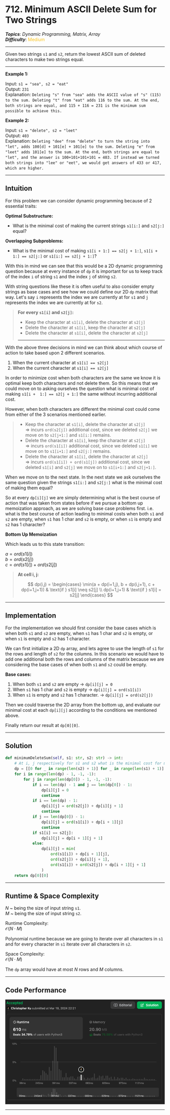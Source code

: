 # 712. Minimum ASCII Delete Sum for Two Strings
***Topics***: *Dynamic Programming, Matrix, Array*  
***Difficulty***: <span style="color: #fac31d;">Medium</span>
<!-- green: #46c6c2, yellow: #fac31d, red: #f8615c-->
---
Given two strings `s1` and `s2`, return the lowest ASCII sum of deleted characters to make two strings equal.



---
**Example 1:**  

Input: `s1 = "sea", s2 = "eat"`  
Output: `231`  
Explanation: `Deleting "s" from "sea" adds the ASCII value of "s" (115) to the sum.
Deleting "t" from "eat" adds 116 to the sum.
At the end, both strings are equal, and 115 + 116 = 231 is the minimum sum possible to achieve this.
`  

**Example 2:**  

Input: `s1 = "delete", s2 = "leet"`  
Output: `403`  
Explanation: `Deleting "dee" from "delete" to turn the string into "let",
adds 100[d] + 101[e] + 101[e] to the sum.
Deleting "e" from "leet" adds 101[e] to the sum.
At the end, both strings are equal to "let", and the answer is 100+101+101+101 = 403.
If instead we turned both strings into "lee" or "eet", we would get answers of 433 or 417, which are higher.
`  

---
## Intuition
For this problem we can consider dynamic programming because of 2 essential traits:

**Optimal Substructure:**
- What is the minimal cost of making the current strings `s1[i:]` and `s2[j:]` equal?

**Overlapping Subproblems:**
- What is the minimal cost of making `s1[i + 1:] == s2[j + 1:]`, `s1[i + 1:] == s2[j:]` or `s1[i:] == s2[j + 1:]`?

With this in mind we can see that this would be a 2D dynamic programming question because at every instance of `dp` it is important for us to keep track of the index `i` of string `s1` and the index `j` of string `s2`.

With string questions like these it is often useful to also consider empty strings as base cases and see how we could define our 2D `dp` matrix that way. Let's say `i` represents the index we are currently at for `s1` and `j` represents the index we are currently at for `s2`.

> **For every `s1[i]` and `s2[j]`:**  
> - Keep the character at `s1[i]`, delete the character at `s2[j]`
> - Delete the character at `s1[i]`, keep the character at `s2[j]`
> - Delete the character at `s1[i]`, delete the character at `s2[j]`
> ---

With the above three decisions in mind we can think about which course of action to take based upon 2 different scenarios.

1. When the current character at `s1[i] == s2[j]`
2. When the current character at `s1[i] == s2[j]`

In order to minimize cost when both characters are the same we know it is optimal keep both characters and not delete them. So this means that we could move on to asking ourselves the question what is minimal cost of making `s1[i +  1:] == s2[j + 1:]` the same without incurring additional cost.

However, when both characters are different the minimal cost could come from either of the 3 scenarios mentioned earlier.

> - Keep the character at `s1[i]`, delete the character at `s2[j]`  
> $\Rightarrow$ incurs `ord(s2[j])` additional cost, since we deleted `s2[j]` we move on to `s2[j+1:]` and `s1[i:]` remains.
> - Delete the character at `s1[i]`, keep the character at `s2[j]`    
> $\Rightarrow$ incurs `ord(s1[i])` additional cost, since we deleted `s1[i]` we move on to `s1[i+1:]` and `s2[j:]` remains.
> - Delete the character at `s1[i]`, delete the character at `s2[j]`  
> $\Rightarrow$ incurs `ord(s1[i]) + ord(s1[j])` additional cost, since we deleted `s1[i]` and `s2[j]` we move on to `s1[i+1:]` and `s2[j+1:]`.

When we move on to the next state. In the next state we ask ourselves the same question given the strings `s1[i:]` and `s2[j:]` what is the minimal cost of making them equal?

So at every `dp[i][j]` we are simply determining what is the best course of action that was taken from states before if we pursue a bottom up memoization approach, as we are solving base case problems first. i.e. what is the best course of action leading to minimal costs when both `s1` and `s2` are empty, when `s1` has 1 char and `s2` is empty, or when `s1` is empty and `s2` has 1 character?

**Bottom Up Memoization**

Which leads us to this state transition:

$a = ord(s1[i])$  
$b = ord(s2[j])$  
$c = ord(s1[i]) + ord(s2[j])$  

> **At cell i, j:**
> 
> $$
> dp(i,j) =
> \begin{cases}
> \min(a + dp(i+1,j), b + dp(i,j+1), c + dp(i+1,j+1)) & \text{if } s1[i] \neq s2[j] \\
> dp(i+1,j+1) & \text{if } s1[i] = s2[j]
> \end{cases}
> $$


---
## Implementation
For the implementation we should first consider the base cases which is when both `s1` and `s2` are empty, when `s1` has 1 char and `s2` is empty, or when `s1` is empty and `s2` has 1 character.

We can first initialize a 2D `dp` array, and lets agree to use the length of `s1` for the rows and length of `s2` for the columns. In this scenario we would have to add one additional both the rows and columns of the matrix because we are considering the base cases of when both `s1` and `s2` could be empty.

**Base cases:**
1. When both `s1` and `s2` are empty $\rightarrow$ `dp[i][j] = 0`
2. When `s1` has 1 char and `s2` is empty $\rightarrow$ `dp[i][j] = ord(s1[i])`
3. When `s1` is empty and `s2` has 1 character. $\rightarrow$ `dp[i][j] = ord(s2[j])`

Then we could traverse the 2D array from the bottom up, and evaluate our minimal cost at each `dp[i][j]` according to the conditions we mentioned above.

Finally return our result at `dp[0][0]`.

---
## Solution
```python
def minimumDeleteSum(self, s1: str, s2: str) -> int:
    # At i, j respectively for s1 and s2 what is the minimal cost for making both string equal at those points?
    dp = [[0 for _ in range(len(s2) + 1)] for _ in range(len(s1) + 1)]
    for i in range(len(dp) - 1, -1, -1):
        for j in range(len(dp[0]) - 1, -1, -1):
            if i == len(dp) - 1 and j == len(dp[0]) - 1:
                dp[i][j] = 0
                continue
            if i == len(dp) - 1: 
                dp[i][j] = ord(s2[j]) + dp[i][j + 1]
                continue
            if j == len(dp[0]) - 1:
                dp[i][j] = ord(s1[i]) + dp[i + 1][j]
                continue
            if s1[i] == s2[j]:
                dp[i][j] = dp[i + 1][j + 1]
            else:
                dp[i][j] = min(
                    ord(s1[i]) + dp[i + 1][j],
                    ord(s2[j]) + dp[i][j + 1],
                    ord(s1[i]) + ord(s2[j]) + dp[i + 1][j + 1]
                )
    return dp[0][0]
```
---
## Runtime & Space Complexity
$N$ ~ being the size of input string `s1`.  
$M$ ~ being the size of input string `s2`.  

Runtime Complexity:  
$\mathcal{O}(N \cdot M)$

Polynomial runtime because we are going to iterate over all characters in `s1` and for every character in `s1` iterate over all characters in `s2`.

Space Complexity:  
$\mathcal{O}(N \cdot M)$

The `dp` array would have at most $N$ rows and $M$ columns.

---
## Code Performance
![712 code performance](../../../resources/code-performances/lc-712.png)

---